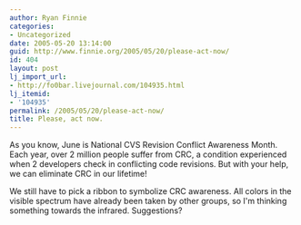 ```yaml
---
author: Ryan Finnie
categories:
- Uncategorized
date: 2005-05-20 13:14:00
guid: http://www.finnie.org/2005/05/20/please-act-now/
id: 404
layout: post
lj_import_url:
- http://fo0bar.livejournal.com/104935.html
lj_itemid:
- '104935'
permalink: /2005/05/20/please-act-now/
title: Please, act now.
---
```

As you know, June is National CVS Revision Conflict Awareness Month. Each year, over 2 million people suffer from CRC, a condition experienced when 2 developers check in conflicting code revisions. But with your help, we can eliminate CRC in our lifetime!

We still have to pick a ribbon to symbolize CRC awareness. All colors in the visible spectrum have already been taken by other groups, so I'm thinking something towards the infrared. Suggestions?
